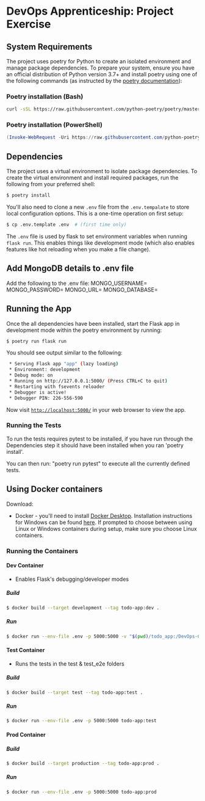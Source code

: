 # DevOps Apprenticeship: Project Exercise

## System Requirements

The project uses poetry for Python to create an isolated environment and manage package dependencies. To prepare your system, ensure you have an official distribution of Python version 3.7+ and install poetry using one of the following commands (as instructed by the [poetry documentation](https://python-poetry.org/docs/#system-requirements)):

### Poetry installation (Bash)

```bash
curl -sSL https://raw.githubusercontent.com/python-poetry/poetry/master/get-poetry.py | python
```

### Poetry installation (PowerShell)

```powershell
(Invoke-WebRequest -Uri https://raw.githubusercontent.com/python-poetry/poetry/master/get-poetry.py -UseBasicParsing).Content | python
```

## Dependencies

The project uses a virtual environment to isolate package dependencies. To create the virtual environment and install required packages, run the following from your preferred shell:

```bash
$ poetry install
```

You'll also need to clone a new `.env` file from the `.env.tempalate` to store local configuration options. This is a one-time operation on first setup:

```bash
$ cp .env.template .env  # (first time only)
```

The `.env` file is used by flask to set environment variables when running `flask run`. This enables things like development mode (which also enables features like hot reloading when you make a file change).

## Add MongoDB details to .env file
Add the following to the .env file:
MONGO_USERNAME=<MongoDB Username>
MONGO_PASSWORD=<MongoDB Password>
MONGO_URL=<MongoDB URL>
MONGO_DATABASE=<MongoDB Database>

## Running the App

Once the all dependencies have been installed, start the Flask app in development mode within the poetry environment by running:
```bash
$ poetry run flask run
```

You should see output similar to the following:
```bash
 * Serving Flask app "app" (lazy loading)
 * Environment: development
 * Debug mode: on
 * Running on http://127.0.0.1:5000/ (Press CTRL+C to quit)
 * Restarting with fsevents reloader
 * Debugger is active!
 * Debugger PIN: 226-556-590
```
Now visit [`http://localhost:5000/`](http://localhost:5000/) in your web browser to view the app.

### Running the Tests

To run the tests requires pytest to be installed, if you have run through the Dependencies step it should have been installed when you ran 'poetry install'.

You can then run: "poetry run pytest" to execute all the currently defined tests.

## Using Docker containers

Download: 
* Docker - you'll need to install [Docker Desktop](https://www.docker.com/products/docker-desktop). Installation instructions for Windows can be found [here](https://docs.docker.com/docker-for-windows/install/). If prompted to choose between using Linux or Windows containers during setup, make sure you choose Linux containers.

### Running the Containers

#### Dev Container
* Enables Flask's debugging/developer modes

##### Build
```bash
$ docker build --target development --tag todo-app:dev .
```
##### Run
```bash
$ docker run --env-file .env -p 5000:5000 -v "$(pwd)/todo_app:/DevOps-Course-Starter/todo_app" todo-app:dev
```

#### Test Container
* Runs the tests in the test & test_e2e folders

##### Build
```bash
$ docker build --target test --tag todo-app:test .
```
##### Run
```bash
$ docker run --env-file .env -p 5000:5000 todo-app:test
```

#### Prod Container

##### Build
```bash
$ docker build --target production --tag todo-app:prod .
```
##### Run
```bash
$ docker run --env-file .env -p 5000:5000 todo-app:prod
```